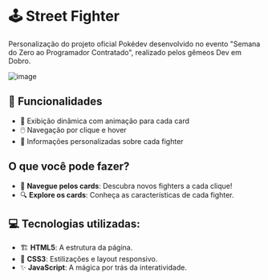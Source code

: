 # 🕹️ **Street Fighter**
Personalização do projeto oficial Pokédev desenvolvido no evento "Semana do Zero ao Programador Contratado", realizado pelos gêmeos Dev em Dobro. 

![image](https://github.com/user-attachments/assets/c4eb918b-36ef-41dc-a986-2a9c63a5a533)

## 🚀 **Funcionalidades**
- 🔄 Exibição dinâmica com animação para cada card
- 🖱️ Navegação por clique e hover
- 📜 Informações personalizadas sobre cada fighter

## **O que você pode fazer?**
- 🧭 **Navegue pelos cards**: Descubra novos fighters a cada clique!
- 🔍 **Explore os cards**: Conheça as características de cada fighter.

## 💻 **Tecnologias utilizadas**:
- 🏗️ **HTML5**: A estrutura da página.
- 🎨 **CSS3**: Estilizações e layout responsivo.
- ✨ **JavaScript**: A mágica por trás da interatividade.
